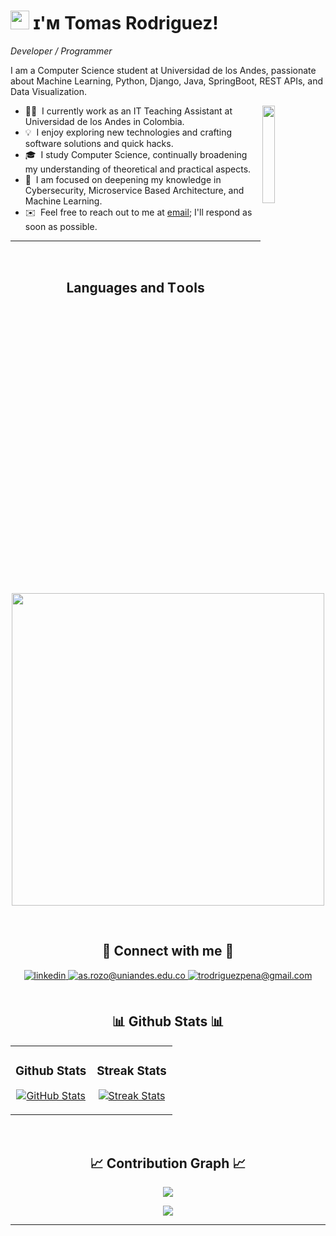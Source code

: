 <!--Banner-->

<!--Header Name-->
# <img src="https://emojis.slackmojis.com/emojis/images/1531849430/4246/blob-sunglasses.gif?1531849430" width="30"/> ɪ'ᴍ Tomas Rodriguez! 
*Developer / Programmer*
<br /> 

<!--Start Intro-->
<p align="left">I am a Computer Science student at Universidad de los Andes, passionate about Machine Learning, Python, Django, Java, SpringBoot, REST APIs, and Data Visualization. </p>
<div>
  <img align="right" width="20%" src="https://media.tenor.com/dHk-LfzHrtwAAAAi/linux-computer.gif">
</div>

- 👨‍💻 &nbsp;I currently work as an IT Teaching Assistant at Universidad de los Andes in Colombia.
- 💡 &nbsp;I enjoy exploring new technologies and crafting software solutions and quick hacks.
- 🎓 &nbsp;I study Computer Science, continually broadening my understanding of theoretical and practical aspects.
- 🌱 &nbsp;I am focused on deepening my knowledge in Cybersecurity, Microservice Based Architecture, and Machine Learning.
- ✉️ &nbsp;Feel free to reach out to me at [email](trodriguezpena@gmail.com); I'll respond as soon as possible.
<!--End Intro-->

---
<br />

<!--Languages and Tools Section-->       
<h2 align="center">Languages and Tᴏᴏls</h2> 
<p align="center">
<img width="500px"  src="https://skillicons.dev/icons?i=py,java,django,spring,postgres,mongo,git,vscode,postman,linux,anaconda,gcp,bash,rabbitmq,md,maven,notion,jupyter&perline=10"  />
</p>
<br />

<!--Contact Section--> 

<h2 align="center">🤝 Connect with me 🤝 </h2>
<div align="center">
 <a href="https://www.linkedin.com/in/tomasrodriguezpe%C3%B1a/" target="_blank">
<img src=https://img.shields.io/badge/linkedin-%231E77B5.svg?&style=for-the-badge&logo=linkedin&logoColor=white alt=linkedin style="margin-bottom: 5px;" />
</a>

<a href="mailto:t.rodriguezp@uniandes.edu.co" target="_blank">
<img src="https://img.shields.io/badge/Microsoft_Outlook-0078D4?style=for-the-badge&logo=microsoft-outlook&logoColor=white" alt=as.rozo@uniandes.edu.co mail style="margin-bottom: 5px;" />
</a>
  
<a href="mailto:trodriguezpena@gmail.com" target="_blank">
<img src="https://img.shields.io/badge/Gmail-D14836?style=for-the-badge&logo=gmail&logoColor=white" alt=trodriguezpena@gmail.com mail style="margin-bottom: 5px;" />
</a>
</div>

<br />

<!--Github stats Table--> 
<h2 align="center">📊 Github Stats 📊</h2>

<table width="100%">
  <tr>
    <td width="50%">
      <h3 align="center"><strong>Github Stats</strong></h3>
      <p align="center">
        <a href="https://github.com/TrodriTen">
          <img align="center" src="https://github-readme-stats.vercel.app/api?username=TrodriTen&count_private=true&show_icons=true&theme=" alt="GitHub Stats" />
        </a>
      </p>
    </td>
    <td width="50%">
      <h3 align="center"><strong>Streak Stats</strong></h3>
      <p align="center">
        <a href="https://github.com/TrodriTen">
          <img align="center" src="https://streak-stats.demolab.com?user=TrodriTen&theme=" alt="Streak Stats" />
        </a>
      </p>
    </td>
  </tr>
</table>
<br />

<!--Contribution Graph-->
<h2 align="center">📈 Contribution Graph 📈</h2>
<div align="center">
    <img src="https://github-readme-activity-graph.vercel.app/graph?username=TrodriTen&bg_color=ffffff&color=000000&line=c792ea&point=572975&area=true&hide_border=false" border-radius="15">
</div>

<!--Footer--> 
<p align="center">
  <img src="https://capsule-render.vercel.app/api?type=waving&color=gradient&height=65&section=footer"/>
</p>

------
